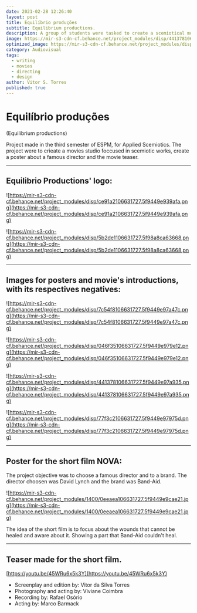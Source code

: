 ```yaml
---
date: 2021-02-28 12:26:40
layout: post
title: Equilíbrio produções
subtitle: Equilibrium productions.
description: A group of students were tasked to create a scemiotical movie production company.
image: https://mir-s3-cdn-cf.behance.net/project_modules/disp/441378106631727.5f9449e97a935.png
optimized_image: https://mir-s3-cdn-cf.behance.net/project_modules/disp/441378106631727.5f9449e97a935.png
category: Audiovisual
tags:
  - writing
  - movies
  - directing
  - design
author: Vitor S. Torres
published: true
---
```


# Equilíbrio produções

(Equilibrium productions)

Project made in the third semester of ESPM, for Applied Scemiotics. The project were to crieate a  movies studio foccused in scemiotic works, create a poster about a famous director and the movie teaser. 

---

## Equilibrio Productions' logo:

![https://mir-s3-cdn-cf.behance.net/project_modules/disp/ce91a2106631727.5f9449e939afa.png](https://mir-s3-cdn-cf.behance.net/project_modules/disp/ce91a2106631727.5f9449e939afa.png)

![https://mir-s3-cdn-cf.behance.net/project_modules/disp/5b2de1106631727.5f98a8ca63668.png](https://mir-s3-cdn-cf.behance.net/project_modules/disp/5b2de1106631727.5f98a8ca63668.png)

---

## Images for posters and movie's introductions, with its respectives negatives:

![https://mir-s3-cdn-cf.behance.net/project_modules/disp/7c54f8106631727.5f9449e97a47c.png](https://mir-s3-cdn-cf.behance.net/project_modules/disp/7c54f8106631727.5f9449e97a47c.png)

![https://mir-s3-cdn-cf.behance.net/project_modules/disp/046f35106631727.5f9449e979e12.png](https://mir-s3-cdn-cf.behance.net/project_modules/disp/046f35106631727.5f9449e979e12.png)

![https://mir-s3-cdn-cf.behance.net/project_modules/disp/441378106631727.5f9449e97a935.png](https://mir-s3-cdn-cf.behance.net/project_modules/disp/441378106631727.5f9449e97a935.png)

![https://mir-s3-cdn-cf.behance.net/project_modules/disp/77f3c2106631727.5f9449e97975d.png](https://mir-s3-cdn-cf.behance.net/project_modules/disp/77f3c2106631727.5f9449e97975d.png)

---

## Poster for the short film NOVA:

The project objective was to choose a famous director and to a brand. The director choosen was David Lynch and the brand was Band-Aid. 

![https://mir-s3-cdn-cf.behance.net/project_modules/1400/0eeaea106631727.5f9449e9cae21.jpg](https://mir-s3-cdn-cf.behance.net/project_modules/1400/0eeaea106631727.5f9449e9cae21.jpg)

The idea of the short film is to focus about the wounds that cannot be healed and aware about it. Showing a part that Band-Aid couldn't heal.

---

## Teaser made for the short film.

[https://youtu.be/45WRu6x5k3Y](https://youtu.be/45WRu6x5k3Y)

- Screenplay and edition by: Vitor da Silva Torres
- Photography and acting by: Viviane Coimbra
- Recording by: Rafael Osório
- Acting by: Marco Barmack







